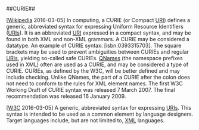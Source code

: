 ##CURIE##

\[[Wikipedia](https://en.wikipedia.org/wiki/CURIE) 2016-03-05\] In computing, a CURIE (or Compact [URI](URI.md)) defines a generic, abbreviated syntax for expressing Uniform Resource Identifiers ([URIs](URI.md)). It is an abbreviated [URI](URI.md) expressed in a compact syntax, and may be found in both XML and non-XML grammars. A CURIE may be considered a datatype. An example of CURIE syntax: [isbn:0393315703]. The square brackets may be used to prevent ambiguities between CURIEs and regular [URIs](URI.md), yielding so-called safe CURIEs. [QNames](QName.md) (the namespace prefixes used in XML) often are used as a CURIE, and may be considered a type of CURIE. CURIEs, as defined by the W3C, will be better defined and may include checking. Unlike QNames, the part of a CURIE after the colon does not need to conform to the rules for XML element names. The first W3C Working Draft of CURIE syntax was released 7 March 2007. The final recommendation was released 16 January 2009.

\[[W3C](https://www.w3.org/TR/curie/) 2016-03-05\] A generic, abbreviated syntax for expressing [URIs](URI.md). This syntax is intended to be used as a common element by language designers. Target languages include, but are not limited to, [XML](XML.md) languages.
